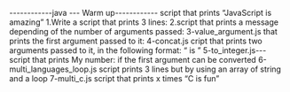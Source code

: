 ------------java ---	Warm up------------
script that prints “JavaScript is amazing”
1.Write a script that prints 3 lines:
2.script that prints a message depending of the number of arguments passed:
3-value_argument.js that prints the first argument passed to it:
4-concat.js cript that prints two arguments passed to it, in the following format: “ is ”
5-to_integer.js--- script that prints My number: <first argument converted in integer> if the first argument can be converted
6-multi_languages_loop.js script prints 3 lines but by using an array of string and a loop
7-multi_c.js script that prints x times “C is fun”
